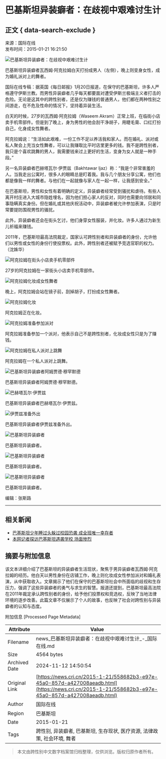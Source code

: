 # 巴基斯坦异装癖者：在歧视中艰难讨生计

## 正文 { data-search-exclude }


来源：国际在线  
发布时间：2015-01-21 16:21:50  

![巴基斯坦异装癖者：在歧视中艰难讨生计](https://p2.cri.cn/M00/04/61/CqgNOlS_YoeAQWKQAAAAAAAAAAA525.800x671.640x537.jpg)

巴基斯坦异装癖者瓦西姆·阿克拉姆白天打扮成男人（左侧），晚上则变身女性，成为婚礼派对上的舞者。

国际在线专稿：据英国《每日邮报》1月20日报道，在保守的巴基斯坦，许多人严格遵守伊斯兰教。而男性异装癖者几乎每天都要面对遭受伊斯兰极端主义者打击的危险。无论是这其中的跨性别者，还是仅为赚钱的普通男人，他们都在两种性别之间游走，在不危及性命的情况下，坚持着异装生活。

白天的时候，27岁的瓦西姆·阿克拉姆（Waseem Akram）正常上班，在临街小店卖手机零部件。但是到了晚上，身为男性的他会刮干净胡子，用睫毛膏、口红打扮自己，化身成女性舞者。

阿克拉姆说：“生活如此艰难，一份工作不足以养活我和家人。而在婚礼、派对或私人聚会上充当女性舞者，可以让我赚取比平时店里更多的钱。我不是跨性别者，我只是个喜欢跳舞的男人，我需要钱来过上更好的生活，变身为女人就是一种手段。”

另一名异装癖者巴赫塔瓦尔·伊贾兹（Bakhtawar Ijaz）称：“我是个非常害羞的人。当我走出公寓时，很多人的眼睛总是盯着我。我与几个朋友分享公寓，他们也都是像我一样的舞者。与他们在一起就像与家人在一起一样，让我感到安全。”

在巴基斯坦，男性和女性有着明确的定义，异装癖者经常受到骚扰和虐待。有些人离开村庄进入大城市隐姓埋名，因为他们担心家人的反对，同时也需要向邻居和同事隐瞒真实身份。但在婚礼或其他庆祝活动中，异装癖者被允许参加表演，只是时常要提防围观男性的骚扰。

此外，异装癖者还会在街头乞讨，他们身穿女性服装，并化妆。许多人通过为新生儿祈福来赚钱。

2011年，巴基斯坦最高法院裁定，国家认可跨性别者和异装癖者的身份，允许他们以男性或女性的身份行使投票权。此外，跨性别者还被赋予竞选官职的权力。（沈姝华）

![阿克拉姆在街头小店卖手机零部件](https://p2.cri.cn/M00/04/61/CqgNOlS_YoiAJTiVAAAAAAAAAAA016.800x515.640x412.jpg)

27岁的阿克拉姆在一家街头小店卖手机零部件。

![阿克拉姆化妆成女性舞者](https://p2.cri.cn/M00/04/61/CqgNOlS_YoiAMECkAAAAAAAAAAA858.800x512.640x410.jpg)

晚上，阿克拉姆会站在镜子前，刮掉胡子，打扮成女性舞者。

![阿克拉姆化妆](https://p2.cri.cn/M00/04/61/CqgNOlS_YomAbvSjAAAAAAAAAAA809.800x519.640x416.jpg)

阿克拉姆正在化妆。

![阿克拉姆准备参加派对](https://p2.cri.cn/M00/04/61/CqgNOlS_YomAG6bkAAAAAAAAAAA204.800x513.640x411.jpg)

阿克拉姆准备参加一个派对，他表示自己不是跨性别者，化妆成女性只是为了赚钱。

![阿克拉姆在私人派对上跳舞](https://p2.cri.cn/M00/04/61/CqgNOlS_YomAT5nrAAAAAAAAAAA846.800x505.640x404.jpg)

阿克拉姆在一个私人派对上跳舞。

![巴基斯坦异装癖者阿姆贾德·穆罕默德](https://p2.cri.cn/M00/04/61/CqgNOlS_YomAeZY5AAAAAAAAAAA056.800x714.640x572.jpg)

巴基斯坦异装癖者阿姆贾德·穆罕默德。

![巴赫塔瓦尔·伊贾兹](https://p2.cri.cn/M00/04/61/CqgNOlS_YoqADf4AAAAAAAAAAAA862.800x564.640x452.jpg)

巴基斯坦异装癖者巴赫塔瓦尔·伊贾兹。

![伊贾兹准备外出](https://p2.cri.cn/M00/04/61/CqgNOlS_YoqAYeOcAAAAAAAAAAA100.800x608.640x487.jpg)

巴基斯坦异装癖者伊贾兹准备外出。

![巴基斯坦异装癖者](https://p2.cri.cn/M00/04/61/CqgNOlS_YoqAJVW0AAAAAAAAAAA912.800x648.640x519.jpg)

巴基斯坦异装癖者。

![巴基斯坦异装癖者](https://p2.cri.cn/M00/04/61/CqgNOlS_YoqACk5dAAAAAAAAAAA968.800x675.640x540.jpg)

巴基斯坦异装癖者。

![巴基斯坦异装癖者](https://p2.cri.cn/M00/04/61/CqgNOlS_YoqAaE2oAAAAAAAAAAA836.800x693.640x555.jpg)

巴基斯坦异装癖者。

编辑：张斯路

--- 

## 相关新闻

- [巴基斯坦少年睡过头躲过校园恐袭 成全班唯一幸存者](http://i.cri.cn/2014-12-18/a91f343b-f4d5-45cf-a309-a4050074d72d.html)
- [本网记者探访巴基斯坦遇袭学校 场面惨烈](http://i.cri.cn/2014-12-18/3bf14b5e-b542-43dd-ad50-a405001c747e.html)

## 摘要与附加信息

<!-- tcd_abstract -->
该文本详细介绍了巴基斯坦的异装癖者生活现状，聚焦于男异装癖者瓦西姆·阿克拉姆的经历。他白天以男性身份在店铺工作，晚上则化妆成女性参加派对和婚礼表演，从中获取收入。文章揭示了他们在保守的巴基斯坦社会中所面临的歧视和生存压力，强调了这些异装癖者的勇气与求生的智慧。报道还提到，巴基斯坦最高法院在2011年裁定承认跨性别者的身份，给予他们投票权和竞选权，反映了当地法律环境的逐步改善。此篇文章不仅展示了个人的故事，也反映了社会对跨性别与异装癖者的认知与态度。
<!-- tcd_abstract_end -->

附加信息 [Processed Page Metadata]

| Attribute       | Value                                  |
|-----------------|----------------------------------------|
| Filename        | news_巴基斯坦异装癖者：在歧视中艰难讨生计_-_国际在线.md                             |
| Size            | 4564 bytes                           |
| Archived Date   | 2024-11-12 14:50:54                             |
| Original Link   | [https://news.cri.cn/2015-1-21/558682b3-e97e-45a0-857d-a427008aeadb.html](https://news.cri.cn/2015-1-21/558682b3-e97e-45a0-857d-a427008aeadb.html)                       |
| Author          | 国际在线                               |
| Region          | 巴基斯坦                               |
| Date            | 2015-01-21                                 |
| Tags            | 跨性别, 异装癖者, 巴基斯坦, 生存现状, 医疗资源, 法律政策, 社会环境, 舞者                                 |
>
> 本文由跨性别中文数字档案馆归档整理，仅供浏览。版权归原作者所有。
>